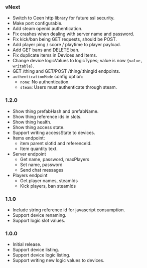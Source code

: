 ### vNext

- Switch to Ceen http library for future ssl security.
- Make port configurable.
- Add steam openid authentication.
- Fix crashes when dealing with server name and password.
- Fix kick/ban being GET requests, should be POST.
- Add player ping / score / playtime to player payload.
- Add GET bans and DELETE ban.
- Fix duplicate items in Devices and Items.
- Change device logicValues to logicTypes; value is now `{value, writable}`.
- GET /thing and GET/POST /thing/:thingId endpoints.
- `authenticationMode` config option:
  - `none`: No authentication.
  - `steam`: Users must authenticate through steam.

### 1.2.0

- Show thing prefabHash and prefabName.
- Show thing reference ids in slots.
- Show thing health.
- Show thing access state.
- Support writing accessState to devices.
- Items endpoint:
  - item parent slotId and referenceId.
  - Item quantity text.
- Server endpoint
  - Get name, password, maxPlayers
  - Set name, password
  - Send chat messages
- Players endpoint
  - Get player names, steamIds
  - Kick players, ban steamIds

### 1.1.0

- Include string reference id for javascript consumption.
- Support device renaming.
- Support logic slot values.

### 1.0.0

- Initial release.
- Support device listing.
- Support device logic listing.
- Support writing new logic values to devices.
